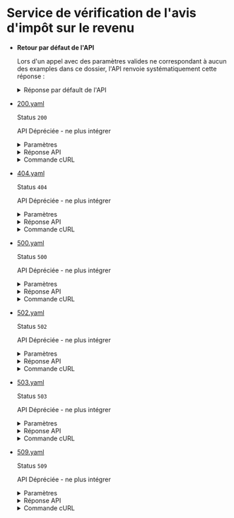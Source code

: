 # Service de vérification de l'avis d'impôt sur le revenu
* __Retour par défaut de l'API__

  Lors d'un appel avec des paramètres valides ne correspondant à aucun des examples dans ce dossier, l'API renvoie systématiquement cette réponse :


  <details><summary>Réponse par défault de l'API</summary>
  <p>

  ```json
  {
    "declarant1": {
      "nom": "MARTIN",
      "nomNaissance": "MARTIN",
      "prenoms": "JEAN"
    },
    "declarant2": {
      "nom": "MARTIN",
      "nomNaissance": "MARTIN",
      "prenoms": "JEAN"
    },
    "foyerFiscal": {
      "adresse": "21 RUE DES MARMOTS 75001 PARIS",
      "annee": 2022
    },
    "dateRecouvrement": "31/07/2021",
    "dateEtablissement": "06/07/2021",
    "nombreParts": 1.0,
    "situationFamille": "Marié(e)s",
    "revenuBrutGlobal": 30000,
    "revenuImposable": 29000,
    "impotRevenuNetAvantCorrections": 1,
    "montantImpot": 3,
    "revenuFiscalReference": 29000,
    "nombrePersonnesCharge": 3,
    "anneeImpots": "2021",
    "anneeRevenus": "2020",
    "erreurCorrectif": "",
    "situationPartielle": ""
  }
  ```

  </p>
  </details>

* [200.yaml](200.yaml)

  Status `200`

  API Dépréciée - ne plus intégrer

  <details><summary>Paramètres</summary>
  <p>

  ```json
  {
    "numeroFiscal": "1111111111111",
    "referenceAvis": "1111111111111"
  }
  ```

  </p>
  </details>

  <details><summary>Réponse API</summary>
  <p>

  ```json
  {
    "dateRecouvrement": "31/07/2022",
    "dateEtablissement": "08/07/2022",
    "nombreParts": 1.0,
    "revenuBrutGlobal": 9001,
    "revenuImposable": 9001,
    "impotRevenuNetAvantCorrections": null,
    "montantImpot": 100,
    "revenuFiscalReference": 9001,
    "anneeRevenus": "2021",
    "erreurCorrectif": "",
    "situationPartielle": "",
    "declarant1": {
      "nom": "DUPONT",
      "nomNaissance": "DUPONT",
      "prenoms": "JEAN MARTIN",
      "dateNaissance": "19/01/1980"
    },
    "declarant2": {
      "nom": "",
      "nomNaissance": "",
      "prenoms": "",
      "dateNaissance": ""
    },
    "foyerFiscal": {
      "adresse": "42 RUE DE LA PAIX 75002 PARIS",
      "annee": 2022
    },
    "situationFamille": "Célibataire",
    "nombrePersonnesCharge": 1,
    "anneeImpots": "2022"
  }
  ```

  </p>
  </details>

  <details><summary>Commande cURL</summary>
  <p>

  ```bash
  curl -H "X-Api-Key: $token" \
    -G -d 'numeroFiscal=1111111111111' -d 'referenceAvis=1111111111111' \
    --url "https://staging.particulier.api.gouv.fr/api/v2/avis-imposition"
  ```

  </p>
  </details>
* [404.yaml](404.yaml)

  Status `404`

  API Dépréciée - ne plus intégrer

  <details><summary>Paramètres</summary>
  <p>

  ```json
  {
    "numeroFiscal": "1111111111404",
    "referenceAvis": "1111111111404"
  }
  ```

  </p>
  </details>

  <details><summary>Réponse API</summary>
  <p>

  ```json
  {
    "error": "not_found",
    "reason": "Les paramètres fournis sont incorrects ou ne correspondent pas à un avis",
    "message": "Les paramètres fournis sont incorrects ou ne correspondent pas à un avis"
  }
  ```

  </p>
  </details>

  <details><summary>Commande cURL</summary>
  <p>

  ```bash
  curl -H "X-Api-Key: $token" \
    -G -d 'numeroFiscal=1111111111404' -d 'referenceAvis=1111111111404' \
    --url "https://staging.particulier.api.gouv.fr/api/v2/avis-imposition"
  ```

  </p>
  </details>
* [500.yaml](500.yaml)

  Status `500`

  API Dépréciée - ne plus intégrer

  <details><summary>Paramètres</summary>
  <p>

  ```json
  {
    "numeroFiscal": "1111111111500",
    "referenceAvis": "1111111111500"
  }
  ```

  </p>
  </details>

  <details><summary>Réponse API</summary>
  <p>

  ```json
  {
    "error": "error",
    "reason": "Internal server error",
    "message": "Une erreur interne s'est produite, l'équipe a été prévenue."
  }
  ```

  </p>
  </details>

  <details><summary>Commande cURL</summary>
  <p>

  ```bash
  curl -H "X-Api-Key: $token" \
    -G -d 'numeroFiscal=1111111111500' -d 'referenceAvis=1111111111500' \
    --url "https://staging.particulier.api.gouv.fr/api/v2/avis-imposition"
  ```

  </p>
  </details>
* [502.yaml](502.yaml)

  Status `502`

  API Dépréciée - ne plus intégrer

  <details><summary>Paramètres</summary>
  <p>

  ```json
  {
    "numeroFiscal": "1111111111502",
    "referenceAvis": "1111111111502"
  }
  ```

  </p>
  </details>

  <details><summary>Réponse API</summary>
  <p>

  ```json
  {
    "error": "invalid_response",
    "reason": "Data provider returned an invalid data format.",
    "message": "La réponse du fournisseur de donnée est inexploitable"
  }
  ```

  </p>
  </details>

  <details><summary>Commande cURL</summary>
  <p>

  ```bash
  curl -H "X-Api-Key: $token" \
    -G -d 'numeroFiscal=1111111111502' -d 'referenceAvis=1111111111502' \
    --url "https://staging.particulier.api.gouv.fr/api/v2/avis-imposition"
  ```

  </p>
  </details>
* [503.yaml](503.yaml)

  Status `503`

  API Dépréciée - ne plus intégrer

  <details><summary>Paramètres</summary>
  <p>

  ```json
  {
    "numeroFiscal": "1111111111503",
    "referenceAvis": "1111111111503"
  }
  ```

  </p>
  </details>

  <details><summary>Réponse API</summary>
  <p>

  ```json
  {
    "error": "network_error",
    "reason": "timeout of 10000 ms exceeded",
    "message": "Une erreur est survenue lors de l'appel au fournisseur de donnée"
  }
  ```

  </p>
  </details>

  <details><summary>Commande cURL</summary>
  <p>

  ```bash
  curl -H "X-Api-Key: $token" \
    -G -d 'numeroFiscal=1111111111503' -d 'referenceAvis=1111111111503' \
    --url "https://staging.particulier.api.gouv.fr/api/v2/avis-imposition"
  ```

  </p>
  </details>
* [509.yaml](509.yaml)

  Status `509`

  API Dépréciée - ne plus intégrer

  <details><summary>Paramètres</summary>
  <p>

  ```json
  {
    "numeroFiscal": "1111111111509",
    "referenceAvis": "1111111111509"
  }
  ```

  </p>
  </details>

  <details><summary>Réponse API</summary>
  <p>

  ```json
  {
    "error": "rate_limited",
    "reason": "DGFIP error rate limit exceeded",
    "message": "Le fournisseur de donnée a rejeté la demande en raison d'un trop grand nombre d'échecs antérieurs."
  }
  ```

  </p>
  </details>

  <details><summary>Commande cURL</summary>
  <p>

  ```bash
  curl -H "X-Api-Key: $token" \
    -G -d 'numeroFiscal=1111111111509' -d 'referenceAvis=1111111111509' \
    --url "https://staging.particulier.api.gouv.fr/api/v2/avis-imposition"
  ```

  </p>
  </details>
